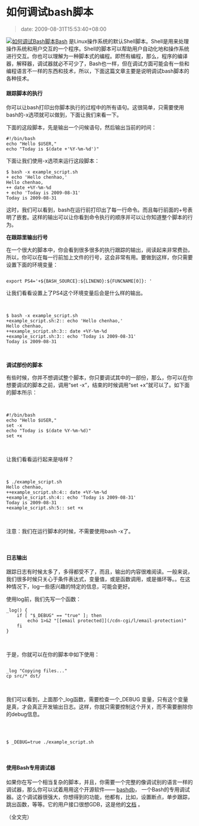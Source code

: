 # 如何调试bash脚本
>date: 2009-08-31T15:53:40+08:00


[![如何调试Bash脚本](https://coolshell.cn/wp-content/uploads/2009/08/bash.jpg "如何调试Bash脚本")Bash](https://en.wikipedia.org/wiki/Bash) 是Linux操作系统的默认Shell脚本。Shell是用来处理操作系统和用户交互的一个程序。Shell的脚本可以帮助用户自动化地和操作系统进行交互。你也可以理解为一种脚本式的编程。即然有编程，那么，程序的编译器，解释器，调试器就必不可少了，Bash也一样，但在调试方面可能会有一些和编程语言不一样的东西和技术，所以，下面这篇文章主要是说明调试bash脚本的各种技术。


#### 跟踪脚本的执行


你可以让bash打印出你脚本执行的过程中的所有语句。这很简单，只需要使用bash的-x选项就可以做到，下面让我们来看一下。



下面的这段脚本，先是输出一个问候语句，然后输出当前的时间：



```
#!/bin/bash
echo "Hello $USER,"
echo "Today is $(date +'%Y-%m-%d')"

```

下面让我们使用-x选项来运行这段脚本：



```
$ bash -x example_script.sh
+ echo 'Hello chenhao,'
Hello chenhao,
++ date +%Y-%m-%d
+ echo 'Today is 2009-08-31'
Today is 2009-08-31

```

这时，我们可以看到，bash在运行前打印出了每一行命令。而且每行前面的+号表明了嵌套。这样的输出可以让你看到命令执行的顺序并可以让你知道整个脚本的行为。  

**在跟踪里输出行号**


在一个很大的脚本中，你会看到很多很多的执行跟踪的输出，阅读起来非常费劲，所以，你可以在每一行前加上文件的行号，这会非常有用。要做到这样，你只需要设置下面的环境变量：



```
 
export PS4='+${BASH_SOURCE}:${LINENO}:${FUNCNAME[0]}: '

```

让我们看看设置上了PS4这个环境变量后会是什么样的输出。


 



```
$ bash -x example_script.sh
+example_script.sh:2:: echo 'Hello chenhao,'
Hello chenhao,
++example_script.sh:3:: date +%Y-%m-%d
+example_script.sh:3:: echo 'Today is 2009-08-31'
Today is 2009-08-31

```

   

**调试部份的脚本**


有些时候，你并不想调试整个脚本，你只要调试其中的一部份，那么，你可以在你想要调试的脚本之前，调用“set -x”，结束的时候调用“set +x”就可以了。如下面的脚本所示：


 



```
#!/bin/bash
echo "Hello $USER,"
set -x
echo "Today is $(date %Y-%m-%d)"
set +x

```

 


让我们看看运行起来是啥样？


 



```
$ ./example_script.sh
Hello chenhao,
++example_script.sh:4:: date +%Y-%m-%d
+example_script.sh:4:: echo 'Today is 2009-08-31'
Today is 2009-08-31
+example_script.sh:5:: set +x

```

 


注意：我们在运行脚本的时候，不需要使用bash -x了。


 


#### 日志输出


跟踪日志有时候太多了，多得都受不了，而且，输出的内容很难阅读。一般来说，我们很多时候只关心于条件表达式，变量值，或是函数调用，或是循环等。。在这种情况下，log一些感兴趣的特定的信息，可能会更好。


使用log前，我们先写一个函数：



```
_log() {
    if [ "$_DEBUG" == "true" ]; then
        echo 1>&2 "[[email protected]](/cdn-cgi/l/email-protection)"
    fi
}

```

 


于是，你就可以在你的脚本中如下使用：



```
 
_log "Copying files..."
cp src/* dst/

```

   

我们可以看到，上面那个\_log函数，需要检查一个\_DEBUG 变量，只有这个变量是真，才会真正开发输出日志。这样，你就只需要控制这个开关，而不需要删除你的debug信息。


 



```
 
$ _DEBUG=true ./example_script.sh

```

 


#### 使用Bash专用调试器


如果你在写一个相当复杂的脚本，并且，你需要一个完整的像调试别的语言一样的调试器，那么你可以试着用用这个开源软件—— [bashdb](http://bashdb.sourceforge.net/)， 一个Bash的专用调试器。这个调试器很强大，你想得到的功能，他都有，比如，设置断点，单步跟踪，跳出函数，等等。它的用户接口很想GDB，这是他的[文档](http://bashdb.sourceforge.net/bashdb.html) 。


（全文完）


